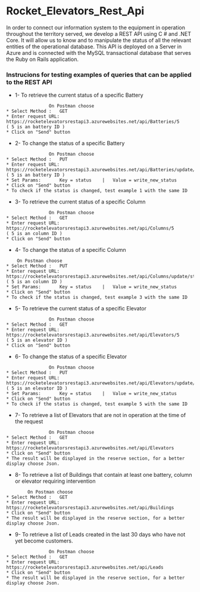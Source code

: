 # Rocket_Elevators_Rest_Api

In order to connect our information system to the equipment in operation throughout the territory served, we develop a REST API using C # and .NET Core. 
It will allow us to know and to manipulate the status of all the relevant entities of the operational database.
This API is deployed on a Server in Azure and is connected with the MySQL transactional database that serves the Ruby on Rails application. 

### Instrucions for testing examples of queries that can be applied to the REST API
 
* 1-  To retrieve the current status of a specific Battery
```
				On Postman choose 	
* Select Method : 	GET   		
* Enter request URL:	https://rocketelevatorsrestapi3.azurewebsites.net/api/Batteries/5
( 5 is an battery ID )
* Click on "Send" button
```
* 2-  To change the status of a specific Battery
```
				On Postman choose 	
* Select Method : 	PUT   		
* Enter request URL:	https://rocketelevatorsrestapi3.azurewebsites.net/api/Batteries/update/status/5
( 5 is an battery ID )
* Set Params: 		Key = status	|	Value = write_new_status
* Click on "Send" button
* To check if the status is changed, test example 1 with the same ID
```
* 3-  To retrieve the current status of a specific Column
```
				On Postman choose 	
* Select Method : 	GET   		
* Enter request URL:	https://rocketelevatorsrestapi3.azurewebsites.net/api/Columns/5
( 5 is an column ID )
* Click on "Send" button
```
* 4-  To change the status of a specific Column
```
    On Postman choose 	
* Select Method : 	PUT   		
* Enter request URL:	https://rocketelevatorsrestapi3.azurewebsites.net/api/Columns/update/status/5	
( 5 is an column ID )
* Set Params: 		Key = status	|	Value = write_new_status
* Click on "Send" button
* To check if the status is changed, test example 3 with the same ID
```
* 5-  To retrieve the current status of a specific Elevator
```
				On Postman choose 	
* Select Method : 	GET   		
* Enter request URL:	https://rocketelevatorsrestapi3.azurewebsites.net/api/Elevators/5
( 5 is an elevator ID )
* Click on "Send" button
```
* 6-  To change the status of a specific Elevator
```
				On Postman choose 	
* Select Method : 	PUT   		
* Enter request URL:	https://rocketelevatorsrestapi3.azurewebsites.net/api/Elevators/update/status/5
( 5 is an elevator ID )
* Set Params: 		Key = status	|	Value = write_new_status
* Click on "Send" button
* To check if the status is changed, test example 5 with the same ID
```
* 7-  To retrieve a list of Elevators that are not in operation at the time of the request
```
				On Postman choose 	
* Select Method : 	GET   		
* Enter request URL:	https://rocketelevatorsrestapi3.azurewebsites.net/api/Elevators
* Click on "Send" button
* The result will be displayed in the reserve section, for a better display choose Json.
```
* 8-  To retrieve a list of Buildings that contain at least one battery, column or elevator requiring intervention
```
  		On Postman choose 	
* Select Method : 	GET   		
* Enter request URL:	https://rocketelevatorsrestapi3.azurewebsites.net/api/Buildings
* Click on "Send" button
* The result will be displayed in the reserve section, for a better display choose Json.
```
* 9-  To retrieve a list of Leads created in the last 30 days who have not yet become customers.
```
				On Postman choose 	
* Select Method : 	GET   		
* Enter request URL:	https://rocketelevatorsrestapi3.azurewebsites.net/api/Leads
* Click on "Send" button
* The result will be displayed in the reserve section, for a better display choose Json.
```
